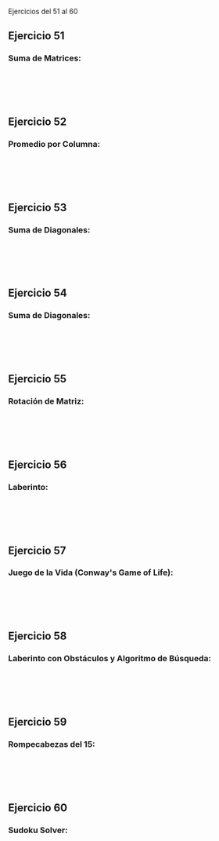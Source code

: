 Ejercicios del 51 al 60 


<h2> Ejercicio 51 </h2>
<h3> Suma de Matrices: </h3>
<pre>
    <code>
    </code>
</pre>
<br>    

<h2> Ejercicio 52 </h2>
<h3> Promedio por Columna: </h3>
<pre>
    <code>
    </code>
</pre>
<br>    

<h2> Ejercicio 53 </h2>
<h3> Suma de Diagonales: </h3>
<pre>
    <code>
    </code>
</pre>
<br>    

<h2> Ejercicio 54 </h2>
<h3> Suma de Diagonales: </h3>
<pre>
    <code>
    </code>
</pre>
<br>    

<h2> Ejercicio 55 </h2>
<h3> Rotación de Matriz: </h3>
<pre>
    <code>
    </code>
</pre>
<br>    

<h2> Ejercicio 56 </h2>
<h3> Laberinto: </h3>
<pre>
    <code>
    </code>
</pre>
<br>    

<h2> Ejercicio 57 </h2>
<h3> Juego de la Vida (Conway's Game of Life): </h3>
<pre>
    <code>
    </code>
</pre>
<br>    

<h2> Ejercicio 58 </h2>
<h3> Laberinto con Obstáculos y Algoritmo de Búsqueda: </h3>
<pre>
    <code>
    </code>
</pre>
<br>    

<h2> Ejercicio 59 </h2>
<h3> Rompecabezas del 15: </h3>
<pre>
    <code>
    </code>
</pre>
<br>    

<h2> Ejercicio 60 </h2>
<h3> Sudoku Solver: </h3>
<pre>
    <code>
    </code>
</pre>
<br>    